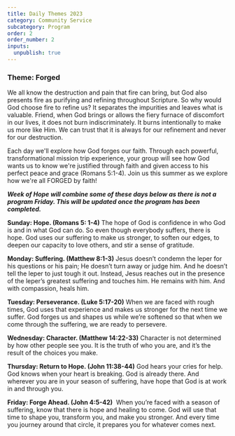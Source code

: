 ```yaml
---
title: Daily Themes 2023
category: Community Service
subcategory: Program
order: 2
order_number: 2
inputs:
  unpublish: true
---
```

### ​​​**Theme: Forged**

We all know the destruction and pain that fire can bring, but God also presents fire as purifying and refining throughout Scripture. So why would God choose fire to refine us? It separates the impurities and leaves what is valuable. Friend, when God brings or allows the fiery furnace of discomfort in our lives, it does not burn indiscriminately. It burns intentionally to make us more like Him. We can trust that it is always for our refinement and never for our destruction.

Each day we'll explore how God forges our faith. Through each powerful, transformational mission trip experience, your group will see how God wants us to know we're justified through faith and given access to his perfect peace and grace (Romans 5:1-4). Join us this summer as we explore how we're all FORGED by faith!

***Week of Hope will combine some of these days below as there is not a program Friday. This will be updated once the program has been completed.***&nbsp;

**Sunday: Hope. (Romans 5: 1-4)**&nbsp;The hope of God is confidence in who God is and in what God can do. So even though everybody suffers, there is hope. God uses our suffering to make us stronger, to soften our edges, to deepen our capacity to love others, and stir a sense of gratitude.

**Monday: Suffering. (Matthew 8:1-3)**&nbsp;Jesus doesn’t condemn the leper for his questions or his pain; He doesn’t turn away or judge him. And he doesn’t tell the leper to just tough it out. Instead, Jesus reaches out in the presence of the leper’s greatest suffering and touches him. He remains with him. And with compassion, heals him.

**Tuesday: Perseverance. (Luke 5:17-20)** When we are faced with rough times, God uses that experience and makes us stronger for the next time we suffer. God forges us and shapes us while we’re softened so that when we come through the suffering, we are ready to persevere.

**Wednesday: Character. (Matthew 14:22-33)**&nbsp;Character is not determined by how other people see you. It is the truth of who you are, and it’s the result of the choices you make.

**Thursday: Return to Hope. (John 11:38-44)**&nbsp;God hears your cries for help. God knows when your heart is breaking. God is already there. And wherever you are in your season of suffering, have hope that God is at work in and through you.

**Friday: Forge Ahead. (John 4:5-42)** &nbsp;When you’re faced with a season of suffering, know that there is hope and healing to come. God will use that time to shape you, transform you, and make you stronger. And every time you journey around that circle, it prepares you for whatever comes next.